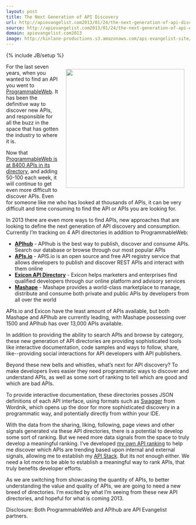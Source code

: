 ```yaml
---
layout: post
title: The Next Generation of API Discovery
url: http://apievangelist.com2013/01/24/the-next-generation-of-api-discovery/
source: http://apievangelist.com2013/01/24/the-next-generation-of-api-discovery/
domain: apievangelist.com2013
image: http://kinlane-productions.s3.amazonaws.com/api-evangelist-site/blog/Tag-Cloud-API-Discovery.png
---
```

{% include JB/setup %}
<p><img style="padding: 15px;" src="https://s3.amazonaws.com/kinlane-productions/Tag-Cloud-API-Discovery.png" alt="" width="325" align="right" /></p>
<p>For the last seven years, when you wanted to find an API you went to <a href="http://programmableweb.com">ProgrammableWeb</a>.  It has been the definitive way to discover new APIs, and responsible for all the buzz in the space that has gotten the industry to where it is.</p>
<p>Now that <a href="http://www.programmableweb.com/apis/directory">ProgrammableWeb is at 8400 APIs in its directory</a>, and adding 50-100 each week, it will continue to get even more difficult to discover APIs.  Even for someone like me who has looked at thousands of APIs, it can be very difficult and time consuming to find the API or APIs you are looking for.</p>
<p>In 2013 there are even more ways to find APIs, new approaches that are looking to define the next generation of API discovery and consumption.  Currently I&rsquo;m tracking on 4 API directories in addition to ProgrammableWeb:</p>
<ul class="mainlist">
<li><strong><a title="APihub" href="http://www.apihub.com/">APIhub</a></strong> - APIhub is the best way to publish, discover and consume APIs. Search our database or browse through our most popular APIs</li>
<li><strong><a title="APIs.io" href="http://apis.io/">APIs.io</a></strong> - APIS.io is an open source and free API registry service that allows developers to publish and discover REST APIs and interact with them online</li>
<li><strong><a href="http://www.exiconglobal.com/api-dir/">Exicon API Directory</a></strong> - Exicon helps marketers and enterprises find qualified developers through our online platform and advisory services</li>
<li><strong><a title="Mashape" href="https://www.mashape.com/">Mashape</a></strong> - Mashape provides a world-class marketplace to manage, distribute and consume both private and public APIs by developers from all over the world</li>
</ul>
<p>APIs.io and Exicon have the least amount of APIs available, but both Mashape and APIhub are currently leading, with Mashape possessing over 1500 and APIhub has over 13,000 APIs available.</p>
<p>In addition to providing the ability to search APIs and browse by category, these new generation of API directories are providing sophisticated tools like interactive documentation, code samples and ways to follow, share, like--providing social interactions for API developers with API publishers.</p>
<p>Beyond these new bells and whistles, what&rsquo;s next for API discovery?  To make developers lives easier they need programmatic ways to discover and understand APIs, as well as some sort of ranking to tell which are good and which are bad APIs.</p>
<p>To provide interactive documentation, these directories posses JSON definitions of each API interface, using formats such as <a title="Swagger" href="http://apievangelist.com/2011/11/09/can-swagger-deliver-a-restful-api-discovery-service/">Swagger</a> from Wordnik, which opens up the door for more sophisticated discovery in a programmatic way, and potentially directly from within your IDE.</p>
<p>With the  data from the sharing, liking, following, page views and other signals generated via these API directories, there is a potential to develop some sort of ranking.  But we need more data signals from the space to truly develop a meaningful ranking.  I&rsquo;ve developed <a title="API Ranking" href="http://theapistack.com/ranking.html">my own API ranking</a> to help me discover which APIs are trending based upon internal and external signals, allowing me to establish my <a href="http://apistack.com">API Stack</a>.  But its not enough either.  We need a lot more to be able to establish a meaningful way to rank APIs, that truly benefits developer efforts.</p>
<p>As we are switching from showcasing the quantity of APIs, to better understanding the value and quality of APIs, we are going to need a new breed of directories.  I&rsquo;m excited by what I&rsquo;m seeing from these new API directories, and hopeful for what is coming 2013.</p>
<p>Disclosure:  Both ProgrammableWeb and APIhub are API Evangelist partners.</p>
